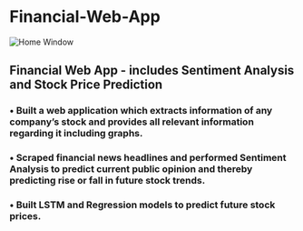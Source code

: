 # Financial-Web-App
![Home Window](https://raw.github.com/rohillayash20/Financial-Web-App/master/src/home.png)
## Financial Web App - includes Sentiment Analysis and Stock Price Prediction
### • Built a web application which extracts information of any company’s stock and provides all relevant information regarding it including graphs.
### • Scraped financial news headlines and performed Sentiment Analysis to predict current public opinion and thereby predicting rise or fall in future stock trends.
### • Built LSTM and Regression models to predict future stock prices.
